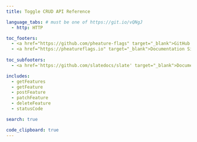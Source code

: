 ```yaml
---
title: Toggle CRUD API Reference

language_tabs: # must be one of https://git.io/vQNgJ
  - http: HTTP

toc_footers:
  - <a href="https://github.com/pheature-flags" target="_blank">GitHub Repository</a>
  - <a href="https://pheatureflags.io" target="_blank">Documentation Site</a>
    
toc_subfooters:
  - <a href='https://github.com/slatedocs/slate' target="_blank">Documentation Powered by Slate</a>

includes:
  - getFeatures
  - getFeature
  - postFeature
  - patchFeature
  - deleteFeature
  - statusCode

search: true

code_clipboard: true
---
```

